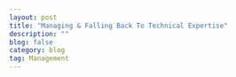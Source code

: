 ```yaml
---
layout: post
title: "Managing & Falling Back To Technical Expertise"
description: ""
blog: false
category: blog
tag: Management
---
```

